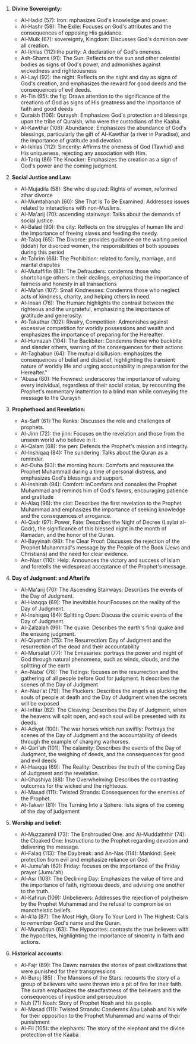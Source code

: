 1. **Divine Sovereignty:**
   - Al-Hadid (57): Iron: mphasizes God's knowledge and power.
   - Al-Hashr (59): The Exile: Focuses on God's attributes and the consequences of opposing His guidance. 
   - Al-Mulk (67): sovereignty, Kingdom: Discusses God's dominion over all creation.
   - Al-Ikhlas (112):the purity: A declaration of God's oneness.
   - Ash-Shams (91): The Sun: Reflects on the sun and other celestial bodies as signs of God's power, and admonishes against wickedness and righteousness
   - Al-Layl (92): the night: Reflects on the night and day as signs of God's creation, and emphasizes the reward for good deeds and the consequences of evil deeds.
   - At-Tin (95): the fig: Draws attention to the significance of the creations of God as signs of His greatness and the importance of faith and good deeds
   - Quraish (106): Quraysh: Emphasizes God's protection and blessings upon the tribe of Quraish, who were the custodians of the Kaaba.
   - Al-Kawthar (108): Abundance: Emphasizes the abundance of God's blessings, particularly the gift of Al-Kawthar (a river in Paradise), and the importance of gratitude and devotion.
   - Al-Ikhlas (112): Sincerity: Affirms the oneness of God (Tawhid) and His uniqueness, rejecting any association with Him.
   - Al-Tariq (86) The Knocker: Emphasizes the creation as a sign of God's power and the coming judgment.

2. **Social Justice and Law:**
   - Al-Mujadila (58): She who disputed: Rights of women, reformed zihar divorce
   - Al-Mumtahanah (60): She That Is To Be Examined: Addresses issues related to interactions with non-Muslims.
   - Al-Ma'arij (70): ascending stairways: Talks about the demands of social justice.
   - Al-Balad (90): the city: Reflects on the struggles of human life and the importance of freeing slaves and feeding the needy.
   - At-Talaq (65): The Divorce: provides guidance on the waiting period (iddah) for divorced women, the responsibilities of both spouses during this period
   - At-Tahrim (66): The Prohibition: related to family, marriage, and marital disputes
   - Al-Mutaffifin (83): The Defrauders: condemns those who shortchange others in their dealings, emphasizing the importance of fairness and honesty in all transactions
   - Al-Ma'un (107): Small Kindnesses: Condemns those who neglect acts of kindness, charity, and helping others in need.
   - Al-Insan (76): The Human: highlights the contrast between the righteous and the ungrateful, emphasizing the importance of gratitude and generosity.
   - At-Takathur (102): Rivalry, Competition: Admonishes against excessive competition for worldly possessions and wealth and emphasizes the importance of preparing for the Hereafter.
   - Al-Humazah (104): The Backbiter: Condemns those who backbite and slander others, warning of the consequences for their actions
   - At-Taghabun (64): The mutual disillusion: emphasizes the consequences of belief and disbelief, highlighting the transient nature of worldly life and urging accountability in preparation for the Hereafter."
   - 'Abasa (80): He Frowned: underscores the importance of valuing every individual, regardless of their social status, by recounting the Prophet's momentary inattention to a blind man while conveying the message to the Quraysh

3. **Prophethood and Revelation:**
   - As-Saff (61):The Ranks: Discusses the role and challenges of prophets.
   - Al-Jinn (72): the jinn: Focuses on the revelation and those from the unseen world who believe in it.
   - Al-Qalam (68): the pen: Defends the Prophet's mission and integrity.
   - Al-Inshiqaq (84): The sundering: Talks about the Quran as a reminder.
   - Ad-Duha (93): the morning hours: Comforts and reassures the Prophet Muhammad during a time of personal distress, and emphasizes God's blessings and support.
   - Al-Inshirah (94): Comfort: inComforts and consoles the Prophet Muhammad and reminds him of God's favors, encouraging patience and gratitude
   - Al-Alaq (96): the clot: Describes the first revelation to the Prophet Muhammad and emphasizes the importance of seeking knowledge and the consequences of arrogance.
   - Al-Qadr (97): Power, Fate: Describes the Night of Decree (Laylat al-Qadr), the significance of this blessed night in the month of Ramadan, and the honor of the Quran.
   - Al-Bayyinah (98): The Clear Proof: Discusses the rejection of the Prophet Muhammad's message by the People of the Book (Jews and Christians) and the need for clear evidence.
   - An-Nasr (110): Help: Announces the victory and success of Islam and foretells the widespread acceptance of the Prophet's message.

4. **Day of Judgment: and Afterlife**
   - Al-Ma'arij (70): The Ascending Stairways: Describes the events of the Day of Judgment.
   - Al-Haaqqa (69): The inevitable hour:Focuses on the reality of the Day of Judgment.
   - Al-Inshiqaq (84): Splitting Open: Discuss the cosmic events of the Day of Judgment.
   - Al-Zalzalah (99): The quake: Describes the earth's final quake and the ensuing judgment.
   - Al-Qiyamah (75): The Resurrection: Day of Judgment and the resurrection of the dead and their accountability 
   - Al-Mursalat (77): The Emissaries: portrays the power and might of God through natural phenomena, such as winds, clouds, and the splitting of the earth
   - An-Naba' (78): The Tidings: focuses on the resurrection and the gathering of all people before God for judgment. It describes the scenes of the Day of Judgment
   - An-Nazi'at (79): The Pluckers: Describes the angels as plucking the souls of people at death and the Day of Judgment when the secrets will be exposed
   - Al-Infitar (82): The Cleaving: Describes the Day of Judgment, when the heavens will split open, and each soul will be presented with its deeds.
   - Al-Adiyat (100): The war horses which run swiftly: Portrays the scenes of the Day of Judgment and the accountability of deeds through the example of charging warhorses.
   - Al-Qari'ah (101): The calamity: Describes the events of the Day of Judgment, the weighing of deeds, and the consequences for good and evil deeds
   - Al-Haaqqa (69): The Reality: Describes the truth of the coming Day of Judgment and the revelation.
   - Al-Ghashiya (88): The Overwhelming: Describes the contrasting outcomes for the wicked and the righteous.
   - Al-Masad (111): Twisted Strands: Consequences for the enemies of the Prophet.
   - At-Takwir (81): The Turning Into a Sphere: lists signs of the coming of the day of judgement

5. **Worship and belief:**
   - Al-Muzzammil (73): The Enshrouded One: and Al-Muddaththir (74): the Cloaked One: Instructions to the Prophet regarding devotion and delivering the message.
   - Al-Falaq (113): The Daybreak: and An-Nas (114): Mankind: Seek protection from evil and emphasize reliance on God.
   - Al-Jumu'ah (62): Friday: focuses on the importance of the Friday prayer (Jumu'ah)
   - Al-Asr (103): The Declining Day: Emphasizes the value of time and the importance of faith, righteous deeds, and advising one another to the truth. 
   - Al-Kafirun (109): Unbelievers: Addresses the rejection of polytheism by the Prophet Muhammad and the refusal to compromise on monotheistic beliefs.
   - Al-A'la (87): The Most High, Glory To Your Lord In The Highest: Calls to remember God's name and the Quran.
   - Al-Munafiqun (63): The Hypocrites: contrasts the true believers with the hypocrites, highlighting the importance of sincerity in faith and actions.
   
6. **Historical accounts:**
   - Al-Fajr (89): The Dawn: narrates the stories of past civilizations that were punished for their transgressions
   - Al-Buruj (85) : The Mansions of the Stars: recounts the story of a group of believers who were thrown into a pit of fire for their faith. The surah emphasizes the steadfastness of the believers and the consequences of injustice and persecution
   - Nuh (71) Noah: Story of Prophet Noah and his people.
   - Al-Masad (111): Twisted Strands: Condemns Abu Lahab and his wife for their opposition to the Prophet Muhammad and warns of their punishment
   - Al-Fil (105): the elephants: The story of the elephant and the divine protection of the Kaaba
